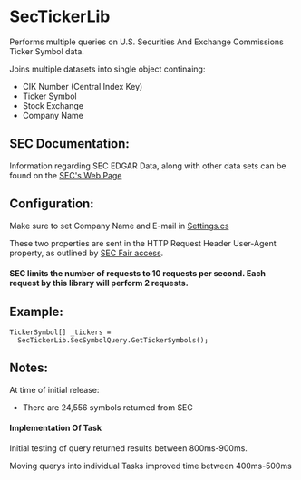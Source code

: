 # SecTickerLib

Performs multiple queries on U.S. Securities And Exchange Commissions Ticker Symbol data.

Joins multiple datasets into single object continaing:
* CIK Number (Central Index Key)
* Ticker Symbol
* Stock Exchange
* Company Name

## SEC Documentation:

Information regarding SEC EDGAR Data, along with other data sets can be found on the [SEC's Web Page](https://www.sec.gov/os/accessing-edgar-data) 

## Configuration:

Make sure to set Company Name and E-mail in [Settings.cs](/SecTickerLib/Control/Settings.cs)

These two properties are sent in the HTTP Request Header User-Agent property, as outlined by [SEC Fair access](https://www.sec.gov/os/accessing-edgar-data).

#### SEC limits the number of requests to 10 requests per second.  Each request by this library will perform 2 requests.

## Example:

```
TickerSymbol[] _tickers =
  SecTickerLib.SecSymbolQuery.GetTickerSymbols();
```

## Notes:

At time of initial release: 
* There are 24,556 symbols returned from SEC

#### Implementation Of Task

Initial testing of query returned results between 800ms-900ms.

Moving querys into individual Tasks improved time between 400ms-500ms



